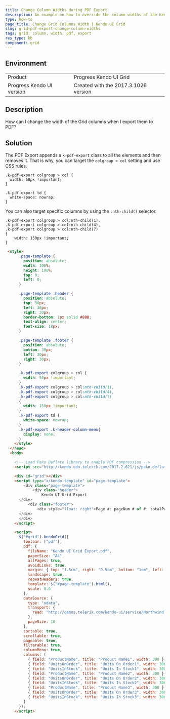 ```yaml
---
title: Change Column Widths during PDF Export
description: An example on how to override the column widths of the Kendo UI Grid for PDF Export.
type: how-to
page_title: Change Grid Columns Width | Kendo UI Grid
slug: grid-pdf-export-change-column-widths
tags: grid, column, width, pdf, export
res_type: kb
component: grid
---
```


## Environment

<table>
 <tr>
  <td>Product</td>
  <td>Progress Kendo UI Grid</td>
 </tr>
 <tr>
  <td>Progress Kendo UI version</td>
  <td>Created with the 2017.3.1026 version</td>
 </tr>
</table>

## Description

How can I change the width of the Grid columns when I export them to PDF?

## Solution

The PDF Export appends a `k-pdf-export` class to all the elements and then removes it. That is why, you can target the `colgroup > col` setting and use CSS rules.  

```
.k-pdf-export colgroup > col {
  width: 50px !important;        
}

.k-pdf-export td {
  white-space: nowrap;
}
```

You can also target specific columns by using the `:nth-child()` selector.

```
.k-pdf-export colgroup > col:nth-child(1),
.k-pdf-export colgroup > col:nth-child(4),
.k-pdf-export colgroup > col:nth-child(7)
{
    width: 150px !important;        
}
```

```html
 <style>
      .page-template {
        position: absolute;
        width: 100%;
        height: 100%;
        top: 0;
        left: 0;
      }

      .page-template .header {
        position: absolute;
        top: 30px;
        left: 30px;
        right: 30px;
        border-bottom: 1px solid #888;
        text-align: center;
        font-size: 18px;
      }

      .page-template .footer {
        position: absolute;
        bottom: 30px;
        left: 30px;
        right: 30px;
      }

      .k-pdf-export colgroup > col {
        width: 50px !important;        
      }
      .k-pdf-export colgroup > col:nth-child(1),
      .k-pdf-export colgroup > col:nth-child(4),
      .k-pdf-export colgroup > col:nth-child(7)
      {
        width: 150px !important;        
      }
      .k-pdf-export td {
        white-space: nowrap;
      }
      .k-pdf-export .k-header-column-menu{
        display: none;
      }
    </style>
  </head>
  <body>

    <!-- Load Pako Deflate library to enable PDF compression -->
    <script src="http://kendo.cdn.telerik.com/2017.2.621/js/pako_deflate.min.js"></script>

    <div id="grid"></div>
    <script type="x/kendo-template" id="page-template">
    	<div class="page-template">
      		<div class="header">
          		Kendo UI Grid Export
      </div>
          <div class="footer">
              <div style="float: right">Page #: pageNum # of #: totalPages #</div>
      </div>
      </div>
    </script>

    <script>
      $("#grid").kendoGrid({
        toolbar: ["pdf"],
        pdf: {
          fileName: "Kendo UI Grid Export.pdf",
          paperSize: "A4",
          allPages: true,
          avoidLinks: true,
          margin: { top: "1.5cm", right: "0.5cm", bottom: "1cm", left: "0.5cm" },
          landscape: true,
          repeatHeaders: true,
          template: $("#page-template").html(),
          scale: 0.6
        },
        dataSource: {
          type: "odata",
          transport: {
            read: "http://demos.telerik.com/kendo-ui/service/Northwind.svc/Products"
          },
          pageSize: 10
        },
        sortable: true,
        scrollable: true,
        pageable: true,
        filterable: true,
        columnMenu: true,
        columns: [
          { field: "ProductName", title: "Product Name1", width: 300 },
          { field: "UnitsOnOrder", title: "Units On Order1", width: 300 },
          { field: "UnitsInStock", title: "Units In Stock1", width: 300 },
          { field: "ProductName", title: "Product Name2", width: 300 },
          { field: "UnitsOnOrder", title: "Units On Order2", width: 300 },
          { field: "UnitsInStock", title: "Units In Stock2", width: 300 },
          { field: "ProductName", title: "Product Name3", width: 300 },
          { field: "UnitsOnOrder", title: "Units On Order3", width: 300 },
          { field: "UnitsInStock", title: "Units In Stock3", width: 300 }
        ]
      });
    </script>
```
